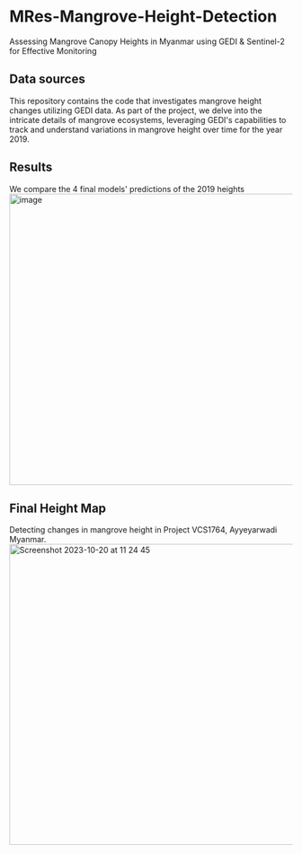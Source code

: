 # MRes-Mangrove-Height-Detection

Assessing Mangrove Canopy Heights in Myanmar using GEDI & Sentinel-2 for Effective Monitoring


## Data sources
This repository contains the code that investigates mangrove height changes utilizing GEDI data. As part of the project, we delve into the intricate details of mangrove ecosystems, leveraging GEDI's capabilities to track and understand variations in mangrove height over time for the year 2019. 


## Results
We compare the 4 final models' predictions of the 2019 heights 
<img width="519" alt="image" src="https://github.com/excitedmuck/MRes-Mangrove-Height-Detection/assets/33532101/1f68a6cd-bba7-48b9-ac45-2b62cda1f505">

## Final Height Map
Detecting changes in mangrove height in Project VCS1764, Ayyeyarwadi Myanmar. 
<img width="536" alt="Screenshot 2023-10-20 at 11 24 45" src="https://github.com/excitedmuck/MRes-Mangrove-Height-Detection/assets/33532101/de096cc5-65fd-44bc-bcc8-1e86eff7c57a">    
